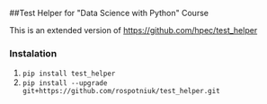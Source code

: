 ##Test Helper for "Data Science with Python" Course

This is an extended version of <a href="https://github.com/hpec/test_helper">https://github.com/hpec/test_helper</a>

### Instalation

1. `pip install test_helper`
2. `pip install --upgrade git+https://github.com/rospotniuk/test_helper.git`
